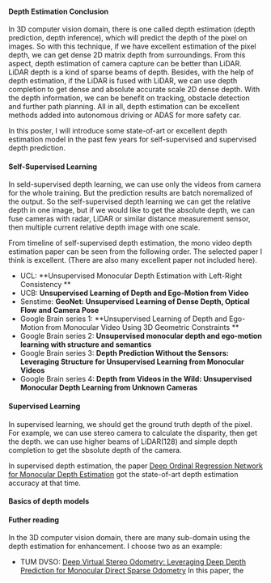 #### Depth Estimation Conclusion

In 3D computer vision domain, there is one called depth estimation (depth prediction, depth inference), which will predict the depth of the pixel on images. So with this technique, if we have excellent estimation of the pixel depth, we can get dense 2D matrix depth from surroundings. From this aspect, depth estimation of camera capture can be better than LiDAR. LiDAR depth is a kind of sparse beams of depth. Besides, with the help of depth estimation, if the LiDAR is fused with LiDAR, we can use depth completion to get dense and absolute accurate scale 2D dense depth. With the depth information, we can be benefit on tracking, obstacle detection and further path planning. All in all, depth estimation can be excellent methods added into autonomous driving or ADAS for more safety car. 

In this poster, I will introduce some state-of-art or excellent depth estimation model in the past few years for self-supervised and supervised depth prediction. 


#### Self-Supervised Learning
In seld-supervised depth learning, we can use only the videos from camera for the whole training. But the prediction results are batch noremalized of the output. So the self-supervised depth learning we can get the relative depth in one image, but if we would like to get the absolute depth, we can fuse cameras with radar, LiDAR or similar distance measurement sensor, then multiple current relative depth image with one scale. 

From timeline of self-supervised depth estimation, the mono video depth estimation paper can be seen from the following order. The selected paper I think is excellent. (There are also many excellent paper not included here).
- UCL: **Unsupervised Monocular Depth Estimation with Left-Right Consistency **
- UCB: **Unsupervised Learning of Depth and Ego-Motion from Video**
- Senstime: **GeoNet: Unsupervised Learning of Dense Depth, Optical Flow and Camera Pose**
- Google Brain series 1: **Unsupervised Learning of Depth and Ego-Motion from Monocular Video
Using 3D Geometric Constraints **
- Google Brain series 2: **Unsupervised monocular depth and ego-motion learning with
structure and semantics**
- Google Brain series 3: **Depth Prediction Without the Sensors: Leveraging Structure for Unsupervised
Learning from Monocular Videos**
- Google Brain series 4: **Depth from Videos in the Wild: Unsupervised Monocular Depth Learning from Unknown Cameras**


#### Supervised Learning
In supervised learning, we should get the ground truth depth of the pixel. For example, we can use stereo camera to calculate the disparity, then get the depth. we can use higher beams of LiDAR(128) and simple depth completion to get the sbsolute depth of the camera. 

In supervised depth estimation, the paper [Deep Ordinal Regression Network for Monocular Depth Estimation](http://openaccess.thecvf.com/content_cvpr_2018/html/Fu_Deep_Ordinal_Regression_CVPR_2018_paper.html) got the state-of-art depth estimation accuracy at that time.

#### Basics of depth models


#### Futher reading 
In the 3D computer vision domain, there are many sub-domain using the depth estimation for enhancement. I choose two as an example:
- TUM DVSO: [Deep Virtual Stereo Odometry: Leveraging Deep Depth Prediction for Monocular Direct Sparse Odometry](https://arxiv.org/abs/1807.02570) In this paper, the 